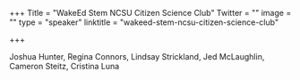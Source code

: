 +++
Title = "WakeEd Stem NCSU Citizen Science Club"
Twitter = ""
image = ""
type = "speaker"
linktitle = "wakeed-stem-ncsu-citizen-science-club"

+++

Joshua Hunter, Regina Connors, Lindsay Strickland, Jed McLaughlin, Cameron Steitz, Cristina Luna
